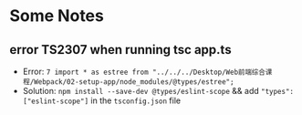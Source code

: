 # Some Notes

## error TS2307 when running tsc app.ts

- Error: `7 import * as estree from "../../../Desktop/Web前端综合课程/Webpack/02-setup-app/node_modules/@types/estree";`
- Solution: `npm install --save-dev @types/eslint-scope` && add `"types": ["eslint-scope"]` in the `tsconfig.json` file
